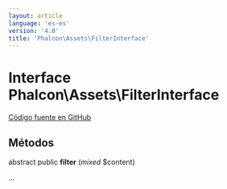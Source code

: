 ```yaml
---
layout: article
language: 'es-es'
version: '4.0'
title: 'Phalcon\Assets\FilterInterface'
---
```

# Interface **Phalcon\Assets\FilterInterface**

<a href="https://github.com/phalcon/cphalcon/tree/v4.0.0/phalcon/assets/filterinterface.zep" class="btn btn-default btn-sm">Código fuente en GitHub</a>

## Métodos

abstract public **filter** (*mixed* $content)

...
